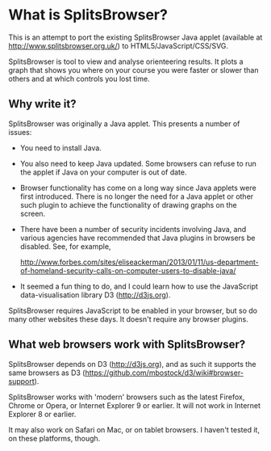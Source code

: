 What is SplitsBrowser?
======================

This is an attempt to port the existing SplitsBrowser Java applet (available at
http://www.splitsbrowser.org.uk/) to HTML5/JavaScript/CSS/SVG.

SplitsBrowser is tool to view and analyse orienteering results.  It plots a
graph that shows you where on your course you were faster or slower than others
and at which controls you lost time.

Why write it?
-------------

SplitsBrowser was originally a Java applet.  This presents a number of issues:

* You need to install Java.
  
* You also need to keep Java updated.  Some browsers can refuse to run the
  applet if Java on your computer is out of date.
  
* Browser functionality has come on a long way since Java applets were first
  introduced.  There is no longer the need for a Java applet or other such
  plugin to achieve the functionality of drawing graphs on the screen.

* There have been a number of security incidents involving Java, and various
  agencies have recommended that Java plugins in browsers be disabled.  See,
  for example,
  
  http://www.forbes.com/sites/eliseackerman/2013/01/11/us-department-of-homeland-security-calls-on-computer-users-to-disable-java/

* It seemed a fun thing to do, and I could learn how to use the JavaScript
  data-visualisation library D3 (http://d3js.org).

SplitsBrowser requires JavaScript to be enabled in your browser, but so do many
other websites these days.  It doesn't require any browser plugins.
  
  
What web browsers work with SplitsBrowser?
------------------------------------------

SplitsBrowser depends on D3 (http://d3js.org), and as such it supports the same
browsers as D3 (https://github.com/mbostock/d3/wiki#browser-support).

SplitsBrowser works with 'modern' browsers such as the latest Firefox, Chrome
or Opera, or Internet Explorer 9 or earlier.  It will not work in Internet
Explorer 8 or earlier.

It may also work on Safari on Mac, or on tablet browsers.  I haven't tested it,
on these platforms, though.
